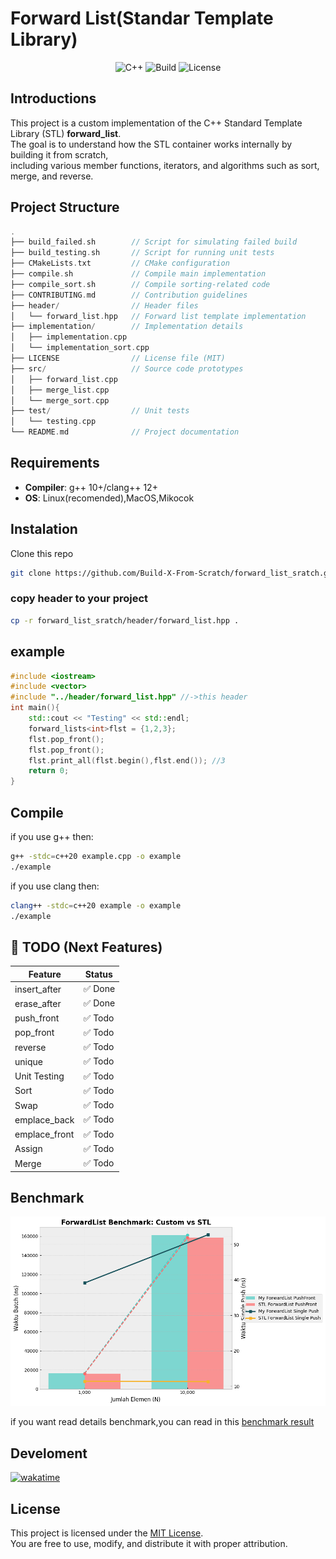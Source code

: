 # Forward List(Standar Template Library)
<p align="center">
  <img src="https://img.shields.io/badge/C++-20-blue.svg" alt="C++" width="120" height="40"/>
  <img src="https://img.shields.io/badge/build-passing-brightgreen" alt="Build" width="150" height="40"/>
  <img src="https://img.shields.io/badge/license-MIT-orange" alt="License" width="120" height="40"/>
</p>

## Introductions
This project is a custom implementation of the C++ Standard Template Library (STL) **forward_list**.  
The goal is to understand how the STL container works internally by building it from scratch,  
including various member functions, iterators, and algorithms such as sort, merge, and reverse.

## Project Structure
```cpp
.
├── build_failed.sh        // Script for simulating failed build
├── build_testing.sh       // Script for running unit tests
├── CMakeLists.txt         // CMake configuration
├── compile.sh             // Compile main implementation
├── compile_sort.sh        // Compile sorting-related code
├── CONTRIBUTING.md        // Contribution guidelines
├── header/                // Header files
│   └── forward_list.hpp   // Forward list template implementation
├── implementation/        // Implementation details
│   ├── implementation.cpp
│   └── implementation_sort.cpp
├── LICENSE                // License file (MIT)
├── src/                   // Source code prototypes
│   ├── forward_list.cpp
│   ├── merge_list.cpp
│   └── merge_sort.cpp
├── test/                  // Unit tests
│   └── testing.cpp
└── README.md              // Project documentation
```
## Requirements
- **Compiler**: g++ 10+/clang++ 12+
- **OS**: Linux(recomended),MacOS,Mikocok
## Instalation
Clone this repo
```bash
git clone https://github.com/Build-X-From-Scratch/forward_list_sratch.git
```
### copy header to your project
```bash
cp -r forward_list_sratch/header/forward_list.hpp .
```

## example 
```cpp
#include <iostream>
#include <vector>
#include "../header/forward_list.hpp" //->this header
int main(){
    std::cout << "Testing" << std::endl;
    forward_lists<int>flst = {1,2,3};
    flst.pop_front();
    flst.pop_front();
    flst.print_all(flst.begin(),flst.end()); //3
    return 0;
}   
```
## Compile
if you use g++ then:
```bash
g++ -stdc=c++20 example.cpp -o example
./example
```
if you use clang then:

```bash
clang++ -stdc=c++20 example -o example
./example
```
## 📌 TODO (Next Features)

| Feature        | Status |
|----------------|--------|
| insert_after   | ✅ Done |
| erase_after    | ✅ Done |
| push_front     | ✅ Todo |
| pop_front      | ✅ Todo |
| reverse        | ✅ Todo |
| unique         | ✅ Todo |
| Unit Testing   | ✅ Todo |
| Sort           | ✅ Todo |
| Swap           | ✅ Todo |
| emplace_back   | ✅ Todo |
| emplace_front  | ✅ Todo |
| Assign         | ✅ Todo |
| Merge          | ✅ Todo |

## Benchmark

![benchmark](docs/image.png)

if you want read details benchmark,you can read in this [benchmark result](benchmark_result.md)

## Develoment

[![wakatime](https://wakatime.com/badge/user/04a3154f-bfdc-49e5-b523-80e1a082da81/project/804f8972-628e-4e17-82b2-c15648602c01.svg)](https://wakatime.com/badge/user/04a3154f-bfdc-49e5-b523-80e1a082da81/project/804f8972-628e-4e17-82b2-c15648602c01)


## License
This project is licensed under the [MIT License](./LICENSE).  
You are free to use, modify, and distribute it with proper attribution.